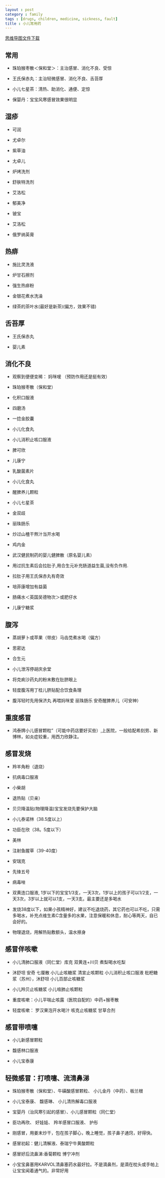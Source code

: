 ```yaml
---
layout : post
category : family
tags : [drugs, children, medicine, sickness, fault]
title : 小儿常用药
---
```

[思维导图文件下载](https://docs.google.com/file/d/0B1DrsqrLRzeIUFVsY09QalI2aU0/edit?usp=sharing)

## 常用


- 珠珀猴枣散＜保和堂＞：主治感冒、消化不良、受惊


- 王氏保赤丸：主治轻微感冒、消化不良、舌苔厚


- 小儿七星茶：清热、助消化、通便、定惊


- 保婴丹：宝宝风寒感冒效果很明显


## 湿疹


- 可润


- 尤卓尔


- 紫草油


- 尢卓儿


- 炉烤洗剂


- 舒肤特洗剂


- 艾洛松


- 郁美净


- 铍宝


- 艾洛松


- 俄罗纳英膏


## 热痱


- 施比灵洗液


- 炉甘石擦剂


- 强生热痱粉


- 金银花煮水洗澡


- 绿茶的茶叶水(最好是新茶)(偏方，效果不错)


## 舌苔厚


- 王氏保赤丸


- 婴儿素


## 消化不良


- 观察到便便变稀： 妈咪嗳 （预防作用还是挺有效）


- 珠珀猴枣散（保和堂）


- 化积口服液


- 四磨汤


- 一捻金胶囊


- 小儿化食丸


- 小儿消积止咳口服液


- 脾可欣


- 儿康宁


- 乳酸菌素片


- 小儿化食丸


- 醒脾养儿颗粒


- 小儿七星茶


- 金双歧


- 丽珠肠乐


- 炒过山楂干熬汁当开水喝


- 鸡内金


- 武汉健民制药的婴儿健脾散（原名婴儿素）


- 用过抗生素后会拉肚子,用合生元补充肠道益生菌,没有负作用.


- 拉肚子用王氏保赤丸有奇效


- 培菲康增加有益菌


- 肠痛水＜英国吴德物次＞或肥仔水


- 儿康宁糖浆


## 腹泻


- 蒸胡萝卜或苹果（带皮）马齿苋煮水喝（偏方）


- 思密达


- 合生元


- 小儿泄泻停胡庆余堂


- 将克痢沙药丸的粉末敷在肚脐眼上


- 轻度腹泻用丁桂儿脐贴配合饮食条理


- 腹泻轻时先用保济丸 再喂妈咪爱 丽珠肠乐 安奇醒脾养儿（可安神）


## 重度感冒


- 鸿泰牌小儿感冒颗粒”（可能中药店要好买些）,上医院，一般给配希刻劳、新博林，如炎症较重，用西力欣静注。


## 感冒发烧


- 羚羊角粉（退烧）


- 抗病毒口服液


- 小柴胡


- 退热贴（贝亲）


- 贝贝降温贴(物理降温)宝宝发烧先要保护大脑


- 小儿泰诺林（38.5度以上）


- 功臣在欣（38。5度以下）


- 美林


- 注射鱼腥草（39-40度）


- 安瑞克


- 先锋五号


- 病毒唑


- 双黄连口服液,        1岁以下的宝宝1/3支，一天3次，1岁以上的孩子可以1/2支，一天3次，3岁以上就可以1支，一天3支。最主要还是多喝水


- 发烧38度以下，如果小孩精神好，建议不吃退烧药，其它药也可以不吃，只需多喝水，补充点维生素C含量多的水果，注意保暖和休息，耐心等两天，自已会好的。


- 物理退烧，用解热贴敷额头，温水擦身


## 感冒伴咳嗽


- 小儿清肺口服液（同仁堂）库克 双黄连+川贝 煮梨喝水吃梨


- 沐舒坦 安奇 七厘散 小儿止咳糖浆 清宣止咳颗粒 小儿消积止咳口服液 枇杷糖浆（苏州），沐舒坦 小儿百部止咳糖浆


- 小儿羚贝止咳糖浆 小儿喧肺止咳颗粒


- 重度咳嗽：小儿平喘止咳露（医院自配的）中药+猴枣散


- 轻度咳嗽： 罗汉果泡开水喝汁 咳克止咳糖浆 甘草合剂


## 感冒带喷嚏


- 小儿新感冒颗粒


- 馥感林口服液


- 小儿宝泰康


## 轻微感冒：打喷嚏、流清鼻涕


- 珠珀猴枣散（保和堂）、牛磺酸感冒颗粒、 小儿金丹（中药）、板兰根


- 小儿宝泰康、 馥感琳、 小儿清热解毒口服液


- 宝婴丹（治风寒引起的感冒）、小儿感冒颗粒（同仁堂）


- 臣功再欣、 好娃娃、 羚羊感冒口服液、 护彤


- 刚感冒，用姜末炒干，包在孩子脚心，晚上睡觉，孩子鼻子通窍，好得快。


- 感冒初起：健儿清解液、泰瑞宁牛黄酸颗粒


- 感冒好后流鼻涕:香菊颗粒 博宁冲剂


- 小宝宝鼻塞用KARVOL清鼻塞药水最好拉。不是滴鼻剂，是滴在枕头或手帕上让宝宝闻着通气的。非常好用
